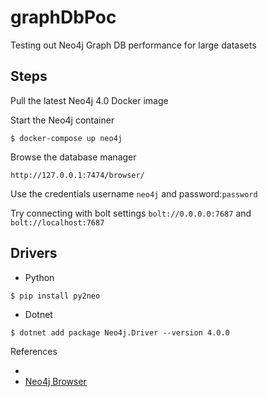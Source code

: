 # graphDbPoc
Testing out Neo4j Graph DB performance for large datasets


## Steps
Pull the latest Neo4j 4.0 Docker image

Start the Neo4j container
```
$ docker-compose up neo4j
```

Browse the database manager
```
http://127.0.0.1:7474/browser/
```
Use the credentials username `neo4j` and password:`password`

Try connecting with bolt settings `bolt://0.0.0.0:7687` and `bolt://localhost:7687`

## Drivers

* Python
```
$ pip install py2neo
```

* Dotnet
```
$ dotnet add package Neo4j.Driver --version 4.0.0
```

References

* []()
* [Neo4j Browser](https://neo4j.com/developer/neo4j-browser/)